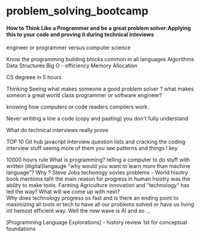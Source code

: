 # problem_solving_bootcamp

#### How to Think Like a Programmer and be a great problem solver:Applying this to your code and proving it during technical inteviews
engineer or programmer versus computer science 

Know the programming building blocks common in all languages
Algorithms
Data Structures 
Big O - efficiency
Memory Allocation 

CS degreee in 5 hours 

Thinking Seeing 
what makes someone a good problem solver ?
what makes someon a great world class programmer or software engineer?

knowing how computers or code readers compilers work.

Never writitng a line a code (copy and pasting) you don't fully understand

What do technical interviews really prove

TOP 10 Git hub javacript Interview question lists and cracking the coding interview stuff 
seeing more of them you see patterns and things ! key

10000 hours rule 
What is programming? telling a computer to do stuff with written (digital)langauge "why would you want to learn more than machine language"? Why ? Steve Jobs techonogy sovles problems - World hisotry book mentions taht the main reason for progress in human hsiotry was the ability to make tools. Farming Agriculture innovation and "technology" has led the way? What will we come up with next?  
Why does technology progress os fast and is there an ending point to maximizing all tools or tech to have all our problems solved or have us living int hemost efficient way. Well the new wave is AI and so ...

[Programming Language Explorations] - history review 1st for conceptual foundations 
